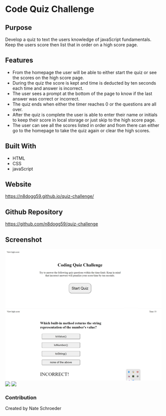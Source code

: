 # Code Quiz Challenge

## Purpose
Develop a quiz to text the users knowledge of javaScript fundamentals.  Keep the users score then list that in order on a high score page.

## Features
* From the homepage the user will be able to either start the quiz or see the scores on the high score page.
* During the quiz the score is kept and time is deducted by ten seconds each time and answer is incorrect.
* The user sees a prompt at the bottom of the page to know if the last answer was correct or incorrect.
* The quiz ends when either the timer reaches 0 or the questions are all over.
* After the quiz is complete the user is able to enter their name or initials to keep their score in local storage or just skip to the high score page.
* The user can see all the scores listed in order and from there can either go to the homepage to take the quiz again or clear the high scores.

## Built With
* HTML
* CSS
* javaScript

## Website
https://n8dogg59.github.io/quiz-challenge/

## Github Repository
https://github.com/n8dogg59/quiz-challenge

## Screenshot
![](./assets/pictures/homepage.jpg)
![](./assets/pictures/quizQuestion.jpg)
![](./Develop/initialsPage.jpg)
![](./Develop/highScorePage.jpg)

### Contribution
Created by Nate Schroeder